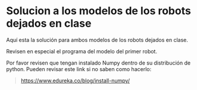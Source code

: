 # Solucion a los modelos de los robots dejados en clase

Aquí esta la solución para ambos modelos de los robots dejados en clase.

Revisen en especial el programa del modelo del primer robot.

Por favor revisen que tengan instalado Numpy dentro de su distribución de python. Pueden revisar este link si no saben como hacerlo:

> https://www.edureka.co/blog/install-numpy/

